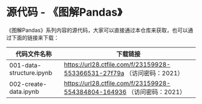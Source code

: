 # 源代码 - 《图解Pandas》


《图解Pandas》系列内容的源代码，大家可以直接通过本仓库来获取，也可以通过下面的链接来下载：

|代码文件名称|下载链接|
|-------|---------|
|001-data-structure.ipynb|https://url28.ctfile.com/f/23159928-553366531-27f79a （访问密码：2021）|
|002-create-data.ipynb|https://url28.ctfile.com/f/23159928-554384804-164936 （访问密码：2021）|
